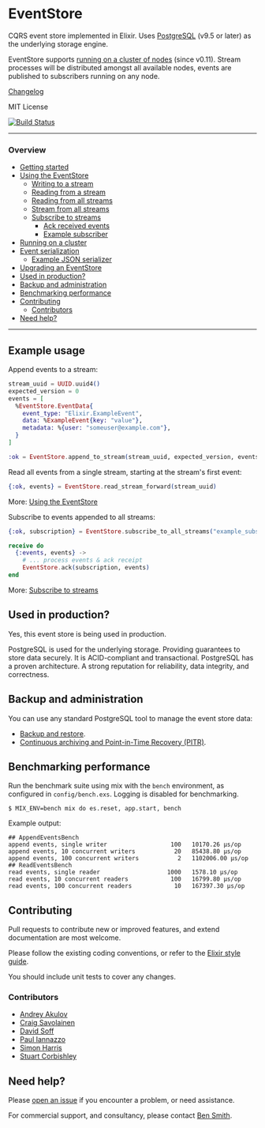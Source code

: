 # EventStore

CQRS event store implemented in Elixir. Uses [PostgreSQL](http://www.postgresql.org/) (v9.5 or later) as the underlying storage engine.

EventStore supports [running on a cluster of nodes]((guides/Cluster.md)) (since v0.11). Stream processes will be distributed amongst all available nodes, events are published to subscribers running on any node.

[Changelog](CHANGELOG.md)

MIT License

[![Build Status](https://travis-ci.org/slashdotdash/eventstore.svg?branch=master)](https://travis-ci.org/slashdotdash/eventstore)

---

### Overview

- [Getting started](guides/Getting%20Started.md)
- [Using the EventStore](guides/Usage.md)
  - [Writing to a stream](guides/Usage.md#writing-to-a-stream)
  - [Reading from a stream](guides/Usage.md#reading-from-a-stream)
  - [Reading from all streams](guides/Usage.md#reading-from-all-streams)
  - [Stream from all streams](guides/Usage.md#stream-from-all-streams)
  - [Subscribe to streams](guides/Subscriptions.md)
    - [Ack received events](guides/Subscriptions.md#ack-received-events)
    - [Example subscriber](guides/Subscriptions.md#example-subscriber)
- [Running on a cluster](guides/Cluster.md)
- [Event serialization](guides/Event%20Serialization.md)
  - [Example JSON serializer](guides/Event%20Serialization.md#example-json-serializer)
- [Upgrading an EventStore](guides/Upgrades.md)
- [Used in production?](#used-in-production)
- [Backup and administration](#backup-and-administration)
- [Benchmarking performance](#benchmarking-performance)
- [Contributing](#contributing)
  - [Contributors](#contributors)
- [Need help?](#need-help)

---

## Example usage

Append events to a stream:

```elixir
stream_uuid = UUID.uuid4()
expected_version = 0
events = [
  %EventStore.EventData{
    event_type: "Elixir.ExampleEvent",
    data: %ExampleEvent{key: "value"},
    metadata: %{user: "someuser@example.com"},
  }
]

:ok = EventStore.append_to_stream(stream_uuid, expected_version, events)
```

Read all events from a single stream, starting at the stream's first event:

```elixir
{:ok, events} = EventStore.read_stream_forward(stream_uuid)
```

More: [Using the EventStore](guides/Usage.md)

Subscribe to events appended to all streams:

```elixir
{:ok, subscription} = EventStore.subscribe_to_all_streams("example_subscription", self())

receive do
  {:events, events} ->
    # ... process events & ack receipt    
    EventStore.ack(subscription, events)
end
```

More: [Subscribe to streams](guides/Subscriptions.md)

## Used in production?

Yes, this event store is being used in production.

PostgreSQL is used for the underlying storage. Providing guarantees to store data securely. It is ACID-compliant and transactional. PostgreSQL has a proven architecture. A strong reputation for reliability, data integrity, and correctness.

## Backup and administration

You can use any standard PostgreSQL tool to manage the event store data:

- [Backup and restore](https://www.postgresql.org/docs/current/static/backup-dump.html).
- [Continuous archiving and Point-in-Time Recovery (PITR)](https://www.postgresql.org/docs/current/static/continuous-archiving.html).

## Benchmarking performance

Run the benchmark suite using mix with the `bench` environment, as configured in `config/bench.exs`. Logging is disabled for benchmarking.

```console
$ MIX_ENV=bench mix do es.reset, app.start, bench
```

Example output:

```
## AppendEventsBench
append events, single writer                  100   10170.26 µs/op
append events, 10 concurrent writers           20   85438.80 µs/op
append events, 100 concurrent writers           2   1102006.00 µs/op
## ReadEventsBench
read events, single reader                   1000   1578.10 µs/op
read events, 10 concurrent readers            100   16799.80 µs/op
read events, 100 concurrent readers            10   167397.30 µs/op
```

## Contributing

Pull requests to contribute new or improved features, and extend documentation are most welcome.

Please follow the existing coding conventions, or refer to the [Elixir style guide](https://github.com/niftyn8/elixir_style_guide).

You should include unit tests to cover any changes.

### Contributors

- [Andrey Akulov](https://github.com/astery)
- [Craig Savolainen](https://github.com/maedhr)
- [David Soff](https://github.com/Davidsoff)
- [Paul Iannazzo](https://github.com/boxxxie)
- [Simon Harris](https://github.com/harukizaemon)
- [Stuart Corbishley](https://github.com/stuartc)

## Need help?

Please [open an issue](https://github.com/slashdotdash/eventstore/issues) if you encounter a problem, or need assistance.

For commercial support, and consultancy, please contact [Ben Smith](mailto:ben@10consulting.com).
